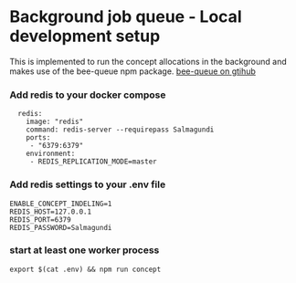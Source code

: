 # Background job queue - Local development setup

This is implemented to run the concept allocations in the background and makes use of the bee-queue npm package.
[bee-queue on gtihub](https://github.com/bee-queue/bee-queue)

### Add redis to your docker compose

```
  redis:
    image: "redis"
    command: redis-server --requirepass Salmagundi
    ports:
     - "6379:6379"
    environment:
     - REDIS_REPLICATION_MODE=master
```

### Add redis settings to your .env file

	ENABLE_CONCEPT_INDELING=1
	REDIS_HOST=127.0.0.1
	REDIS_PORT=6379
	REDIS_PASSWORD=Salmagundi

### start at least one worker process

	export $(cat .env) && npm run concept